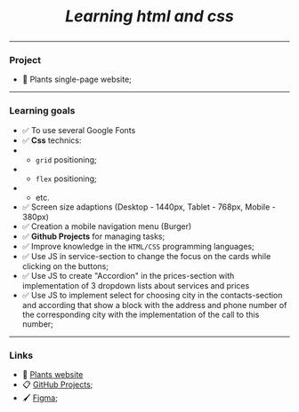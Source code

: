 # <p align="center"> *Learning html and css* </p>
----
### Project
- 🌿 Plants single-page website;
----
### Learning goals
- ✅ To use several Google Fonts
- ✅ **Css** technics: 
- - `grid` positioning;
- - `flex` positioning;
- - etc.
- ✅ Screen size adaptions (Desktop - 1440px, Tablet - 768px, Mobile - 380px)
- ✅ Creation a mobile navigation menu (Burger)
- ✅ **Github Projects** for managing tasks;
- ✅ Improve knowledge in the `HTML/CSS` programming languages;
- ✅ Use JS in service-section to change the focus on the cards while clicking on the buttons;
- ✅ Use JS to create "Accordion" in the prices-section with implementation of 3 dropdown lists about services and prices 
- ✅ Use JS to implement select for choosing city in the contacts-section and according that show a block with the address and phone number of the corresponding city with the implementation of the call to this number;
----
### Links
- 🌿 [Plants website](https://nikaklokava.github.io/Plants-html-css-js/)
- 📋 [GitHub Projects](https://github.com/users/NikaKlokava/projects/1);
- 🖌️ [Figma](https://www.figma.com/file/ZRS7DrobRRf24zJmEWn4DQ/Plants?node-id=0%3A1&t=SZfIsAzONO5Pnh8D-1);